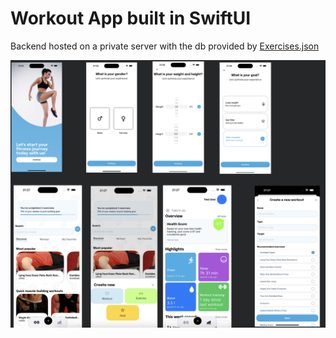 # Workout App built in SwiftUI

Backend hosted on a private server with the db provided by [Exercises.json](https://github.com/wrkout/exercises.json)

![App Flow](exported-preview.png)
